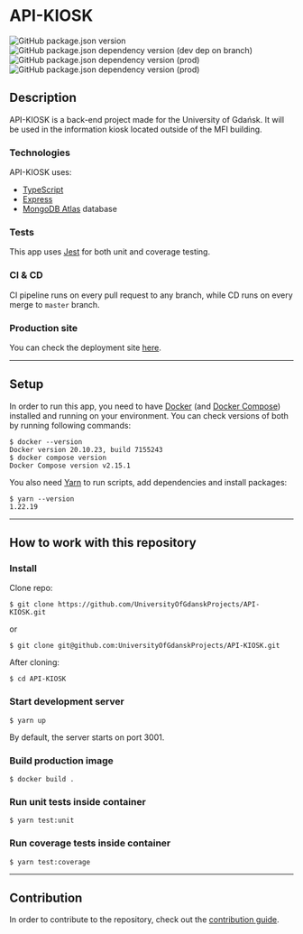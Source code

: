 # API-KIOSK

![GitHub package.json version](https://img.shields.io/github/package-json/v/UniversityOfGdanskProjects/API-KIOSK?style=for-the-badge&color=white)
![GitHub package.json dependency version (dev dep on branch)](https://img.shields.io/github/package-json/dependency-version/UniversityOfGdanskProjects/API-KIOSK/dev/typescript?logo=typescript&style=for-the-badge)
![GitHub package.json dependency version (prod)](https://img.shields.io/github/package-json/dependency-version/UniversityOfGdanskProjects/API-KIOSK/express?color=green&logo=express&style=for-the-badge)
![GitHub package.json dependency version (prod)](https://img.shields.io/github/package-json/dependency-version/UniversityOfGdanskProjects/API-KIOSK/mongoose?color=lightgreen&logo=mongodb&style=for-the-badge)

## Description

API-KIOSK is a back-end project made for the University of Gdańsk. It will be used in the information kiosk located outside of the MFI building.

### Technologies

API-KIOSK uses:

-   [TypeScript](https://www.typescriptlang.org/)
-   [Express](https://expressjs.com/)
-   [MongoDB Atlas](https://www.mongodb.com/atlas/database) database

### Tests

This app uses [Jest](https://jestjs.io/) for both unit and coverage testing.

### CI & CD

CI pipeline runs on every pull request to any branch, while CD runs on every merge to `master` branch.

### Production site

You can check the deployment site [here]().

---

## Setup

In order to run this app, you need to have [Docker](https://www.docker.com/) (and [Docker Compose](https://docs.docker.com/compose/)) installed and running on your environment. You can check versions of both by running following commands:

```console
$ docker --version
Docker version 20.10.23, build 7155243
$ docker compose version
Docker Compose version v2.15.1
```

You also need [Yarn](https://yarnpkg.com/) to run scripts, add dependencies and install packages:

```console
$ yarn --version
1.22.19
```

---

## How to work with this repository

### Install

Clone repo:

```console
$ git clone https://github.com/UniversityOfGdanskProjects/API-KIOSK.git
```

or

```console
$ git clone git@github.com:UniversityOfGdanskProjects/API-KIOSK.git
```

After cloning:

```console
$ cd API-KIOSK
```

### Start development server

```console
$ yarn up
```

By default, the server starts on port 3001.

### Build production image

```console
$ docker build .
```

### Run unit tests inside container

```console
$ yarn test:unit
```

### Run coverage tests inside container

```console
$ yarn test:coverage
```

---

## Contribution

In order to contribute to the repository, check out the [contribution guide](docs/CONTRIBUTING.md).
